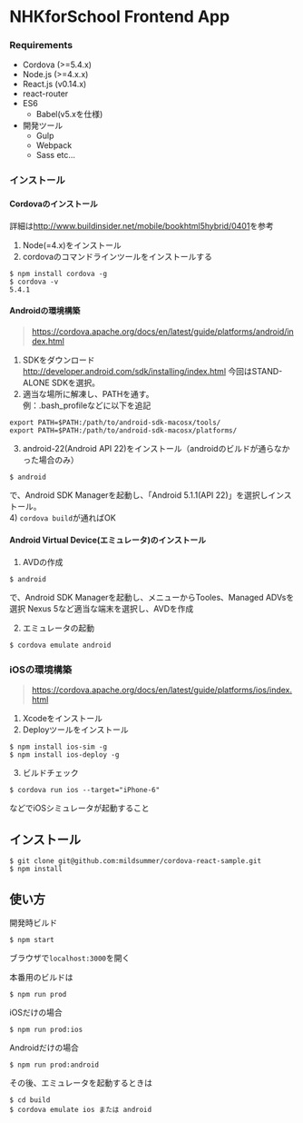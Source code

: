 # NHKforSchool Frontend App

### Requirements
* Cordova (>=5.4.x)
* Node.js (>=4.x.x)
* React.js (v0.14.x)
* react-router
* ES6
  * Babel(v5.xを仕様)
* 開発ツール
  * Gulp
  * Webpack
  * Sass
etc...

### インストール

#### Cordovaのインストール

詳細は<http://www.buildinsider.net/mobile/bookhtml5hybrid/0401>を参考

1. Node(=4.x)をインストール
2. cordovaのコマンドラインツールをインストールする
```
$ npm install cordova -g
$ cordova -v
5.4.1
```

#### Androidの環境構築

> https://cordova.apache.org/docs/en/latest/guide/platforms/android/index.html

1) SDKをダウンロード
http://developer.android.com/sdk/installing/index.html
今回はSTAND-ALONE SDKを選択。  
2) 適当な場所に解凍し、PATHを通す。  
例：.bash_profileなどに以下を追記
```
export PATH=$PATH:/path/to/android-sdk-macosx/tools/
export PATH=$PATH:/path/to/android-sdk-macosx/platforms/
```
3)  android-22(Android API 22)をインストール（androidのビルドが通らなかった場合のみ）
```
$ android
```
で、Android SDK Managerを起動し、「Android 5.1.1(API 22)」を選択しインストール。  
4) `cordova build`が通ればOK

#### Android Virtual Device(エミュレータ)のインストール
1) AVDの作成
```
$ android
```
で、Android SDK Managerを起動し、メニューからTooles、Managed ADVsを選択
Nexus 5など適当な端末を選択し、AVDを作成

2) エミュレータの起動
```
$ cordova emulate android
```

### iOSの環境構築

> https://cordova.apache.org/docs/en/latest/guide/platforms/ios/index.html

1) Xcodeをインストール  
2) Deployツールをインストール
```
$ npm install ios-sim -g
$ npm install ios-deploy -g
```
3) ビルドチェック
```
$ cordova run ios --target="iPhone-6"
```
などでiOSシミュレータが起動すること

## インストール
    $ git clone git@github.com:mildsummer/cordova-react-sample.git
    $ npm install

## 使い方
開発時ビルド

    $ npm start
ブラウザで`localhost:3000`を開く

本番用のビルドは

    $ npm run prod
iOSだけの場合

    $ npm run prod:ios
Androidだけの場合

    $ npm run prod:android

その後、エミュレータを起動するときは

    $ cd build
    $ cordova emulate ios または android